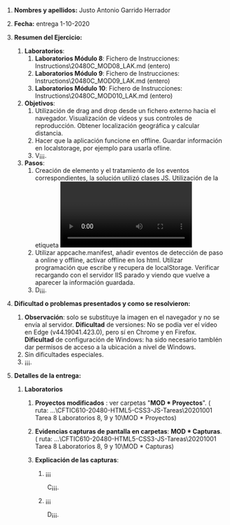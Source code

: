 1. **Nombres y apellidos:** Justo Antonio Garrido Herrador
2. **Fecha:** entrega 1-10-2020
3. **Resumen del Ejercicio:** 

   1. **Laboratorios**: 
      1. **Laboratorios Módulo 8**: Fichero de Instrucciones: Instructions\20480C_MOD08_LAK.md (entero)
      2. **Laboratorios Módulo 9**: Fichero de Instrucciones: Instructions\20480C_MOD09_LAK.md (entero)
      3. **Laboratorios Módulo 10**: Fichero de Instrucciones: Instructions\20480C_MOD010_LAK.md (entero)
   2. **Objetivos**: 
      1. Utilización de drag and drop desde un fichero externo hacia el navegador. Visualización de vídeos y sus controles de reproducción. Obtener localización geográfica y calcular distancia.
      2. Hacer que la aplicación funcione en offline. Guardar información en localstorage, por ejemplo para usarla ofline.
      3. V¡¡¡.
   3. **Pasos**: 
      1. Creación de elemento y el tratamiento de los eventos correspondientes, la solución utilizó clases JS. Utilización de la etiqueta <video> de HTML5 y eventos de JS para controlar la carga y reproducción. Utilización de JS de geolocalización.
      2. Utilizar appcache.manifest, añadir eventos de detección de paso a online y offline, activar offline en los html. Utilizar programación que escribe y recupera de localStorage. Verificar recargando con el servidor IIS parado y viendo que vuelve a aparecer la información guardada.
      3. D¡¡¡.
4. **Dificultad o problemas presentados y como se resolvieron:** 
   
   1. **Observación**: solo se substituye la imagen en el navegador y no se envía al servidor. **Dificultad** de versiones: No se podía ver el vídeo en Edge (v44.19041.423.0), pero sí en Chrome y en Firefox. **Dificultad** de configuración de Windows: ha sido necesario tambIén dar permisos de acceso a la ubicación a nivel de Windows.
   3. Sin dificultades especiales.
   3. ¡¡¡.
5. **Detalles de la entrega:**
   
   1. **Laboratorios**
      
      1. **Proyectos modificados** : ver carpetas "**MOD * Proyectos**". ( ruta: ...\CFTIC610-20480-HTML5-CSS3-JS-Tareas\20201001 Tarea 8 Laboratorios 8, 9 y 10\MOD * Proyectos)
      2. **Evidencias capturas de pantalla en carpetas**: **MOD * Capturas**. ( ruta: ...\CFTIC610-20480-HTML5-CSS3-JS-Tareas\20201001 Tarea 8 Laboratorios 8, 9 y 10\MOD * Capturas)
      3. **Explicación de las capturas**:
         
         1. ¡¡¡
         
            ​										C¡¡¡.
         
         2. ¡¡¡
         
            ​										D¡¡¡.
         

